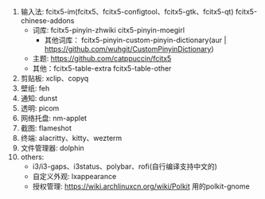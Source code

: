 1. 输入法: fcitx5-im(fcitx5、fcitx5-configtool、fcitx5-gtk、fcitx5-qt) fcitx5-chinese-addons
   - 词库: fcitx5-pinyin-zhwiki citx5-pinyin-moegirl
     - 其他词库： fcitx5-pinyin-custom-pinyin-dictionary(aur | https://github.com/wuhgit/CustomPinyinDictionary)
   - 主题: https://github.com/catppuccin/fcitx5
   - 其他：fcitx5-table-extra fcitx5-table-other
2. 剪贴板: xclip、copyq
3. 壁纸: feh
4. 通知: dunst
5. 透明: picom
6. 网络托盘: nm-applet
7. 截图: flameshot
8. 终端: alacritty、kitty、wezterm
9. 文件管理器: dolphin
10. others:
    - i3/i3-gaps、i3status、polybar、rofi(自行编译支持中文的)
    - 自定义外观: lxappearance
    - 授权管理: https://wiki.archlinuxcn.org/wiki/Polkit 用的polkit-gnome
